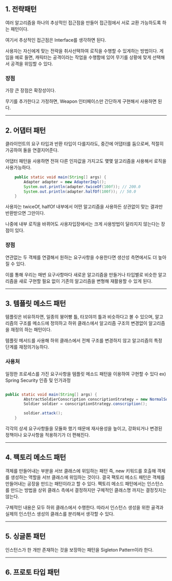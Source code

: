 ## 1. 전략패턴

여러 알고리즘을 하나의 추상적인 접근점을 만들어 접근점에서 서로 교환 가능하도록
하는 패턴이다.

여기서 추상적인 접근점은 Interface를 생각하면 된다.

사용자는 자신에게 맞는 전략을 취사선택하여 로직을 수행할 수 있게하는 방법이다.
게임을 예로 들면, 캐릭터는 공격이라는 작업을 수행함에 있어 무기를 상황에 맞게
선택해서 공격을 위임할 수 있다.

### 장점
가장 큰 장점은 확장성이다.

무기를 추가한다고 가정하면, Weapon 인터페이스만 간단하게 구현해서 사용하면 된다.

---

## 2. 어댑터 패턴

클라이언트의 요구 타입과 반환 타입이 다를지라도, 중간에 어댑터를 둠으로써,
적절히 가공하여 둘을 연결지어준다.

어댑터 패턴을 사용하면 전혀 다른 인자값을 가지고도 몇몇 알고리즘을 사용해서
로직을 사용가능하다.

```java 
    public static void main(String[] args) {
        Adapter adapter = new AdapterImpl();
        System.out.println(adapter.twiceOf(100f)); // 200.0
        System.out.println(adapter.halfOf(100f)); // 50.0
    }
```
사용자는 twiceOf, halfOf 내부에서 어떤 알고리즘을 사용하든 상관없이
맞는 결과만 반환받으면 그만이다.

나중에 내부 로직을 바뀌어도 사용자입장에서는 크게 사용방법이 달라지지 않는다는 장점이 있다.


### 장점
연관없는 두 객체를 연결해서 원하는 요구사항을 수용한다면 생산성 측면에서도 더 높아질 수 있다.

이를 통해 우리는 매번 요구사항마다 새로운 알고리즘을 만들거나 타입별로 비슷한 알고리즘을 새로
구현할 필요 없이 기존의 알고리즘을 변형해 재활용할 수 있게 된다.

---

## 3. 템플릿 메소드 패턴

템플릿은 비유하자면, 일종의 붕어빵 틀, 타꼬야끼 틀과 비슷하다고 볼 수 있으며,
알고리즘의 구조를 메소드에 정의하고 하위 클래스에서 알고리즘 구조의 변경없이
알고리즘을 재정의 하는 패턴이다.

템플릿 메서드를 사용해 하위 클래스에서 전체 구조를 변경하지 않고 알고리즘의 특정 단계를
재정의가능하다.

### 사용처
일정한 프로세스를 가진 요구사항을 템플릿 메소드 패턴을 이용하여 구현할 수 있다
ex) Spring Security 인증 및 인가과정

``` java

public static void main(String[] args) {
        AbstractSoldierConscription conscriptionStrategy = new NormalSoldierConscription();
        Soldier soldier = conscriptionStrategy.conscription();

        soldier.attack();
    }
```

각각의 상세 요구사항들을 모듈화 했기 때문에 재사용성을 높이고, 강화되거나
변경된 정책이나 요구사항을 적용하기가 더 편해진다.

---

## 4. 팩토리 메소드 패턴

객체를 만들어내는 부분을 서브 클래스에 위임하는 패턴
즉, new 키워드를 호출해 객체를 생성하는 역할을 서브 클래스에 위임하는 것이다.
결국 팩토리 메소드 패턴은 객체를 만들어내는 공장을 만드는 패턴이라고 할 수 있다.
팩토리 메소드 패턴에서는 인스턴스를 만드는 방법을 상위 클래스 측에서 결정하지만 구체적인 클래스명 까지는 결정짓지는 않는다.

구체적인 내용은 모두 하위 클래스에서 수행한다. 따라서 인스턴스 생성을 위한 골격과 실제의 인스턴스 생성의 클래스를 분리해서 생각할 수 있다.

---

## 5. 싱글톤 패턴

인스턴스가 한 개만 존재하는 것을 보장하는 패턴을 Sigleton Pattern이라 한다.

---

## 6. 프로토 타입 패턴

